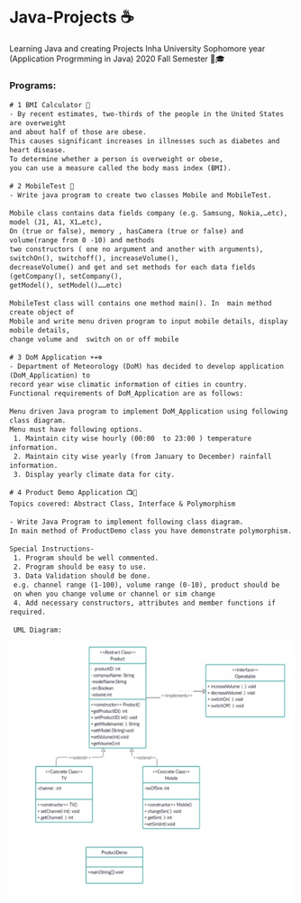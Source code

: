 # Java-Projects ☕️
Learning Java and creating Projects 
Inha University Sophomore year (Application Progrmming in Java) 2020 Fall Semester 🏫🎓

### Programs:
    # 1 BMI Calculator 🧮
    - By recent estimates, two-thirds of the people in the United States are overweight 
    and about half of those are obese. 
    This causes significant increases in illnesses such as diabetes and heart disease. 
    To determine whether a person is overweight or obese, 
    you can use a measure called the body mass index (BMI). 
    
    # 2 MobileTest 📱
    - Write java program to create two classes Mobile and MobileTest. 
    
    Mobile class contains data fields company (e.g. Samsung, Nokia,…etc), model (J1, A1, X1…etc), 
    On (true or false), memory , hasCamera (true or false) and volume(range from 0 -10) and methods   
    two constructors ( one no argument and another with arguments), switchOn(), switchoff(), increaseVolume(), 
    decreaseVolume() and get and set methods for each data fields (getCompany(), setCompany(), 
    getModel(), setModel()……etc)
    
    MobileTest class will contains one method main(). In  main method  create object of 
    Mobile and write menu driven program to input mobile details, display mobile details, 
    change volume and  switch on or off mobile
    
    # 3 DoM Application ☀️☔️❄️
    - Department of Meteorology (DoM) has decided to develop application (DoM_Application) to 
    record year wise climatic information of cities in country.
    Functional requirements of DoM_Application are as follows:
    
    Menu driven Java program to implement DoM_Application using following class diagram.
    Menu must have following options.
     1. Maintain city wise hourly (00:00  to 23:00 ) temperature information.
     2. Maintain city wise yearly (from January to December) rainfall information.
     3. Display yearly climate data for city.
     
    # 4 Product Demo Application 📺📲
    Topics covered: Abstract Class, Interface & Polymorphism
    
    - Write Java Program to implement following class diagram. 
    In main method of ProductDemo class you have demonstrate polymorphism. 
    
    Special Instructions-
     1.	Program should be well commented.
     2.	Program should be easy to use.
     3.	Data Validation should be done. 
     e.g. channel range (1-100), volume range (0-10), product should be 
     on when you change volume or channel or sim change
     4.	Add necessary constructors, attributes and member functions if required.
     
     UML Diagram:
     
   <img src="Pictures/UML_ProductDemo.jpg" alt="Diagram" width="800" height="450">
     



